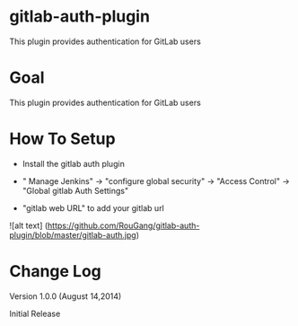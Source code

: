 gitlab-auth-plugin
==================

This plugin provides authentication for GitLab users


Goal
=========

This plugin provides authentication for GitLab users


How To Setup
============

- Install the gitlab auth plugin

- " Manage Jenkins" -> "configure global security" -> "Access Control" -> "Global gitlab Auth Settings"

- "gitlab web URL"  to add your gitlab url 


![alt text] (https://github.com/RouGang/gitlab-auth-plugin/blob/master/gitlab-auth.jpg)


Change Log
==========

Version 1.0.0 (August 14,2014)  

Initial Release
